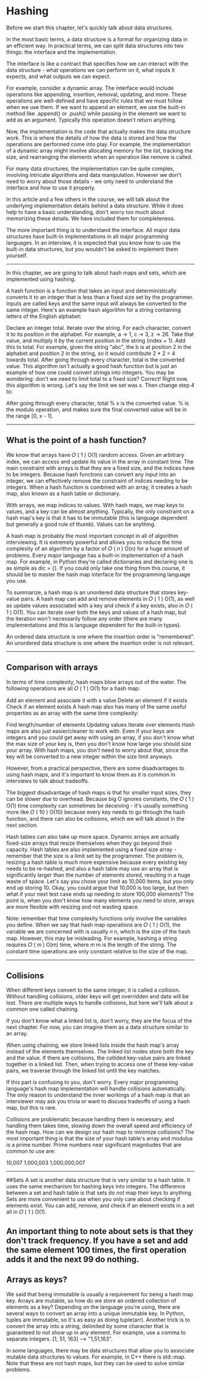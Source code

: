 # Hashing

Before we start this chapter, let's quickly talk about data structures.

In the most basic terms, a data structure is a format for organizing data in an efficient way. In practical terms, we can split data structures into two things: the interface and the implementation.

The interface is like a contract that specifies how we can interact with the data structure - what operations we can perform on it, what inputs it expects, and what outputs we can expect.

For example, consider a dynamic array. The interface would include operations like appending, insertion, removal, updating, and more. These operations are well-defined and have specific rules that we must follow when we use them. If we want to append an element, we use the built-in method like .append() or .push() while passing in the element we want to add as an argument. Typically this operation doesn't return anything.

Now, the implementation is the code that actually makes the data structure work. This is where the details of how the data is stored and how the operations are performed come into play. For example, the implementation of a dynamic array might involve allocating memory for the list, tracking the size, and rearranging the elements when an operation like remove is called.

For many data structures, the implementation can be quite complex, involving intricate algorithms and data manipulation. However we don't need to worry about those details - we only need to understand the interface and how to use it properly.

In this article and a few others in the course, we will talk about the underlying implementation details behind a data structure. While it does help to have a basic understanding, don't worry too much about memorizing these details. We have included them for completeness.

The more important thing is to understand the interface. All major data structures have built-in implementations in all major programming languages. In an interview, it is expected that you know how to use the built-in data structures, but you wouldn't be asked to implement them yourself.

-------------------------------------
In this chapter, we are going to talk about hash maps and sets, which are implemented using hashing.

A hash function is a function that takes an input and deterministically converts it to an integer that is less than a fixed size set by the programmer. Inputs are called keys and the same input will always be converted to the same integer. Here's an example hash algorithm for a string containing letters of the English alphabet:

Declare an integer total.
Iterate over the string. For each character, convert it to its position in the alphabet. For example, a -> 1, c -> 3, z -> 26.
Take that value, and multiply it by the current position in the string (index + 1). Add this to total. For example, given the string "abc", the b is at position 2 in the alphabet and position 2 in the string, so it would contribute 2 * 2 = 4 towards total.
After going through every character, total is the converted value.
This algorithm isn't actually a good hash function but is just an example of how one could convert strings into integers. You may be wondering: don't we need to limit total to a fixed size? Correct! Right now, this algorithm is wrong. Let's say the limit we set was x. Then change step 4 to:

After going through every character, total % x is the converted value.
% is the modulo operation, and makes sure the final converted value will be in the range [0, x - 1].

-----------------------------------

## What is the point of a hash function?
We know that arrays have 
𝑂
(
1
)
O(1) random access. Given an arbitrary index, we can access and update its value in the array in constant time. The main constraint with arrays is that they are a fixed size, and the indices have to be integers. Because hash functions can convert any input into an integer, we can effectively remove the constraint of indices needing to be integers. When a hash function is combined with an array, it creates a hash map, also known as a hash table or dictionary.

With arrays, we map indices to values. With hash maps, we map keys to values, and a key can be almost anything. Typically, the only constraint on a hash map's key is that it has to be immutable (this is language dependent but generally a good rule of thumb). Values can be anything.

A hash map is probably the most important concept in all of algorithm interviewing. It is extremely powerful and allows you to reduce the time complexity of an algorithm by a factor of 
𝑂
(
𝑛
)
O(n) for a huge amount of problems. Every major language has a built-in implementation of a hash map. For example, in Python they're called dictionaries and declaring one is as simple as dic = {}. If you could only take one thing from this course, it should be to master the hash map interface for the programming language you use.

To summarize, a hash map is an unordered data structure that stores key-value pairs. A hash map can add and remove elements in 
𝑂
(
1
)
O(1), as well as update values associated with a key and check if a key exists, also in 
𝑂
(
1
)
O(1). You can iterate over both the keys and values of a hash map, but the iteration won't necessarily follow any order (there are many implementations and this is language dependent for the built-in types).

An ordered data structure is one where the insertion order is "remembered". An unordered data structure is one where the insertion order is not relevant.

-----------------------------------

## Comparison with arrays
In terms of time complexity, hash maps blow arrays out of the water. The following operations are all 
𝑂
(
1
)
O(1) for a hash map:

Add an element and associate it with a value
Delete an element if it exists
Check if an element exists
A hash map also has many of the same useful properties as an array with the same time complexity:

Find length/number of elements
Updating values
Iterate over elements
Hash maps are also just easier/cleaner to work with. Even if your keys are integers and you could get away with using an array, if you don't know what the max size of your key is, then you don't know how large you should size your array. With hash maps, you don't need to worry about that, since the key will be converted to a new integer within the size limit anyways.

However, from a practical perspective, there are some disadvantages to using hash maps, and it's important to know them as it is common in interviews to talk about tradeoffs.

The biggest disadvantage of hash maps is that for smaller input sizes, they can be slower due to overhead. Because big O ignores constants, the 
𝑂
(
1
)
O(1) time complexity can sometimes be deceiving - it's usually something more like 
𝑂
(
10
)
O(10) because every key needs to go through the hash function, and there can also be collisions, which we will talk about in the next section.

Hash tables can also take up more space. Dynamic arrays are actually fixed-size arrays that resize themselves when they go beyond their capacity. Hash tables are also implemented using a fixed size array - remember that the size is a limit set by the programmer. The problem is, resizing a hash table is much more expensive because every existing key needs to be re-hashed, and also a hash table may use an array that is significantly larger than the number of elements stored, resulting in a huge waste of space. Let's say you chose your limit as 10,000 items, but you only end up storing 10. Okay, you could argue that 10,000 is too large, but then what if your next test case ends up needing to store 100,000 elements? The point is, when you don't know how many elements you need to store, arrays are more flexible with resizing and not wasting space.

Note: remember that time complexity functions only involve the variables you define. When we say that hash map operations are 
𝑂
(
1
)
O(1), the variable we are concerned with is usually 
𝑛
n, which is the size of the hash map. However, this may be misleading. For example, hashing a string requires 
𝑂
(
𝑚
)
O(m) time, where 
𝑚
m is the length of the string. The constant time operations are only constant relative to the size of the map.


-----------------------

## Collisions

When different keys convert to the same integer, it is called a collision. Without handling collisions, older keys will get overridden and data will be lost. There are multiple ways to handle collisions, but here we'll talk about a common one called chaining.

If you don't know what a linked list is, don't worry, they are the focus of the next chapter. For now, you can imagine them as a data structure similar to an array.

When using chaining, we store linked lists inside the hash map's array instead of the elements themselves. The linked list nodes store both the key and the value. If there are collisions, the collided key-value pairs are linked together in a linked list. Then, when trying to access one of these key-value pairs, we traverse through the linked list until the key matches.

If this part is confusing to you, don't worry. Every major programming language's hash map implementation will handle collisions automatically. The only reason to understand the inner workings of a hash map is that an interviewer may ask you trivia or want to discuss tradeoffs of using a hash map, but this is rare.

Collisions are problematic because handling them is necessary, and handling them takes time, slowing down the overall speed and efficiency of the hash map. How can we design our hash map to minimize collisions? The most important thing is that the size of your hash table's array and modulus is a prime number. Prime numbers near significant magnitudes that are common to use are:

10,007
1,000,003
1,000,000,007

-------------------
##Sets
A set is another data structure that is very similar to a hash table. It uses the same mechanism for hashing keys into integers. The difference between a set and hash table is that sets do not map their keys to anything. Sets are more convenient to use when you only care about checking if elements exist. You can add, remove, and check if an element exists in a set all in 
𝑂
(
1
)
O(1).

An important thing to note about sets is that they don't track frequency. If you have a set and add the same element 100 times, the first operation adds it and the next 99 do nothing.
---------------------

## Arrays as keys?

We said that being immutable is usually a requirement for being a hash map key. Arrays are mutable, so how do we store an ordered collection of elements as a key? Depending on the language you're using, there are several ways to convert an array into a unique immutable key. In Python, tuples are immutable, so it's as easy as doing tuple(arr). Another trick is to convert the array into a string, delimited by some character that is guaranteed to not show up in any element. For example, use a comma to separate integers. [1, 51, 163] --> "1,51,163".

In some languages, there may be data structures that allow you to associate mutable data structures to values. For example, in C++ there is std::map. Note that these are not hash maps, but they can be used to solve similar problems.